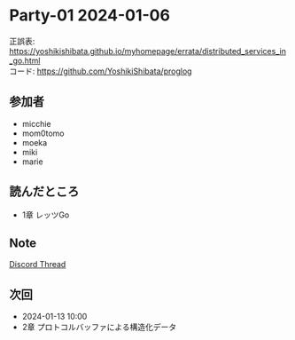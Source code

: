 # Party-01 2024-01-06
正誤表: https://yoshikishibata.github.io/myhomepage/errata/distributed_services_in_go.html  
コード: https://github.com/YoshikiShibata/proglog

## 参加者
- micchie
- mom0tomo
- moeka
- miki
- marie

## 読んだところ
- 1章 レッツGo 

## Note
[Discord Thread](https://discord.com/channels/689414179752247409/725156029033218080/1192992797855334491)

## 次回
- 2024-01-13 10:00
- 2章 プロトコルバッファによる構造化データ
